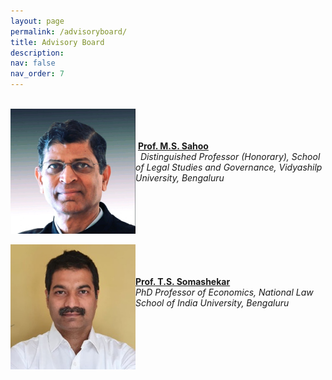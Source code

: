 ```yaml
---
layout: page
permalink: /advisoryboard/
title: Advisory Board 
description:
nav: false
nav_order: 7
---
```

\
[<img align="left" src="/assets/img/prof_ms_sahoo.jpeg" alt="Prof. M. S. Sahoo" width="200"/>](https://sahooregulatorychambers.in/)
\
\
\
$~$[__Prof. M.S. Sahoo__](https://vidyashilp.edu.in/sahoo/) 
\
$~$ _Distinguished Professor (Honorary), School of Legal Studies and Governance, Vidyashilp University, Bengaluru_
<br clear="left"/>
\
[<img align="left" src="/assets/img/prof_somashekar.jpg" alt="Prof. T. S. Somashekar" width="200"/>](https://www.nls.ac.in/faculty/t-s-somashekar/) 
\
\
\
 [__Prof. T.S. Somashekar__](https://www.nls.ac.in/faculty/t-s-somashekar/)
\
 _PhD Professor of Economics, National Law School of India University, Bengaluru_
 <br clear="left"/>
